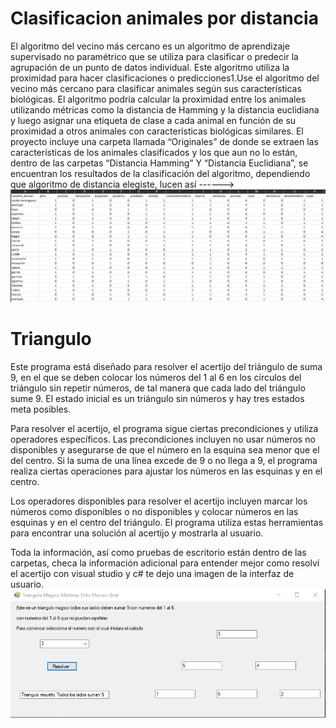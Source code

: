# Clasificacion animales por distancia

El algoritmo del vecino más cercano es un algoritmo de aprendizaje supervisado no paramétrico que se utiliza para clasificar o predecir la agrupación de un punto de datos individual. Este algoritmo utiliza la proximidad para hacer clasificaciones o predicciones1.Use el algoritmo del vecino más cercano para clasificar animales según sus características biológicas. El algoritmo podría calcular la proximidad entre los animales utilizando métricas como la distancia de Hamming y la distancia euclidiana y luego asignar una etiqueta de clase a cada animal en función de su proximidad a otros animales con características biológicas similares.
El proyecto incluye una carpeta llamada “Originales” de donde se extraen las características de los animales clasificados y los que aun no lo están, dentro de las carpetas “Distancia Hamming” Y “Distancia Euclidiana”, se encuentran los resultados de la clasificación del algoritmo, dependiendo que algoritmo de distancia elegiste, lucen así ------> ![alt text]( https://github.com/Marcoc-rasi/Artificial-Intelligence-Visual-Studio-.NET/blob/main/Distania%20Eucladiana-Hamming%20y%20Triangulo%20suma%209/Clasificacion%20animales%20por%20distancia/Videos/Clasificacion%20animales%20por%20distancia.png?raw=true) 

# Triangulo

Este programa está diseñado para resolver el acertijo del triángulo de suma 9, en el que se deben colocar los números del 1 al 6 en los círculos del triángulo sin repetir números, de tal manera que cada lado del triángulo sume 9. El estado inicial es un triángulo sin números y hay tres estados meta posibles.

Para resolver el acertijo, el programa sigue ciertas precondiciones y utiliza operadores específicos. Las precondiciones incluyen no usar números no disponibles y asegurarse de que el número en la esquina sea menor que el del centro. Si la suma de una línea excede de 9 o no llega a 9, el programa realiza ciertas operaciones para ajustar los números en las esquinas y en el centro.

Los operadores disponibles para resolver el acertijo incluyen marcar los números como disponibles o no disponibles y colocar números en las esquinas y en el centro del triángulo. El programa utiliza estas herramientas para encontrar una solución al acertijo y mostrarla al usuario.

Toda la información, así como pruebas de escritorio están dentro de las carpetas, checa la información adicional para entender mejor como resolví el acertijo con visual studio y c# te dejo una imagen de la interfaz de usuario. ![alt text]( https://github.com/Marcoc-rasi/Artificial-Intelligence-Visual-Studio-.NET/blob/main/Distania%20Eucladiana-Hamming%20y%20Triangulo%20suma%209/Triangulo/Triangulo.png?raw=true)
